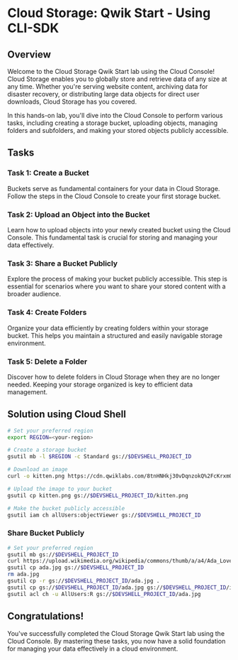 # Cloud Storage: Qwik Start - Using CLI-SDK

## Overview

Welcome to the Cloud Storage Qwik Start lab using the Cloud Console! Cloud Storage enables you to globally store and retrieve data of any size at any time. Whether you're serving website content, archiving data for disaster recovery, or distributing large data objects for direct user downloads, Cloud Storage has you covered.

In this hands-on lab, you'll dive into the Cloud Console to perform various tasks, including creating a storage bucket, uploading objects, managing folders and subfolders, and making your stored objects publicly accessible.

## Tasks

### Task 1: Create a Bucket

Buckets serve as fundamental containers for your data in Cloud Storage. Follow the steps in the Cloud Console to create your first storage bucket.

### Task 2: Upload an Object into the Bucket

Learn how to upload objects into your newly created bucket using the Cloud Console. This fundamental task is crucial for storing and managing your data effectively.

### Task 3: Share a Bucket Publicly

Explore the process of making your bucket publicly accessible. This step is essential for scenarios where you want to share your stored content with a broader audience.

### Task 4: Create Folders

Organize your data efficiently by creating folders within your storage bucket. This helps you maintain a structured and easily navigable storage environment.

### Task 5: Delete a Folder

Discover how to delete folders in Cloud Storage when they are no longer needed. Keeping your storage organized is key to efficient data management.

## Solution using Cloud Shell

```bash
# Set your preferred region
export REGION=<your-region>

# Create a storage bucket
gsutil mb -l $REGION -c Standard gs://$DEVSHELL_PROJECT_ID

# Download an image
curl -o kitten.png https://cdn.qwiklabs.com/8tnHNHkj30vDqnzokQ%2FcKrxmOLoxgfaswd9nuZkEjd8%3D

# Upload the image to your bucket
gsutil cp kitten.png gs://$DEVSHELL_PROJECT_ID/kitten.png

# Make the bucket publicly accessible
gsutil iam ch allUsers:objectViewer gs://$DEVSHELL_PROJECT_ID
```

### Share Bucket Publicly

```bash
# Set your preferred region
gsutil mb gs://$DEVSHELL_PROJECT_ID
curl https://upload.wikimedia.org/wikipedia/commons/thumb/a/a4/Ada_Lovelace_portrait.jpg/800px-Ada_Lovelace_portrait.jpg --output ada.jpg
gsutil cp ada.jpg gs://$DEVSHELL_PROJECT_ID
rm ada.jpg
gsutil cp -r gs://$DEVSHELL_PROJECT_ID/ada.jpg .
gsutil cp gs://$DEVSHELL_PROJECT_ID/ada.jpg gs://$DEVSHELL_PROJECT_ID/image-folder/
gsutil acl ch -u AllUsers:R gs://$DEVSHELL_PROJECT_ID/ada.jpg
```

## Congratulations!

You've successfully completed the Cloud Storage Qwik Start lab using the Cloud Console. By mastering these tasks, you now have a solid foundation for managing your data effectively in a cloud environment.
